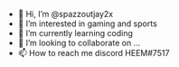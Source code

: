 - 👋 Hi, I’m @spazzoutjay2x
- 👀 I’m interested in gaming and sports 
- 🌱 I’m currently learning coding 
- 💞️ I’m looking to collaborate on ...
- 📫 How to reach me discord HEEM#7517

<!---
spazzoutjay2x/spazzoutjay2x is a ✨ special ✨ repository because its `README.md` (this file) appears on your GitHub profile.
You can click the Preview link to take a look at your changes.
--->

